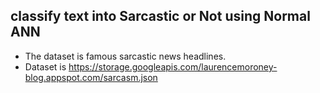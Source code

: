 ## classify text into Sarcastic or Not using Normal ANN
* The dataset is famous sarcastic news headlines.
* Dataset is https://storage.googleapis.com/laurencemoroney-blog.appspot.com/sarcasm.json
